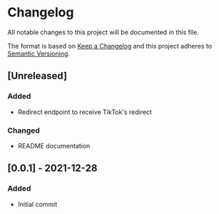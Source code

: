 # Changelog

All notable changes to this project will be documented in this file.

The format is based on [Keep a Changelog](http://keepachangelog.com/en/1.0.0/)
and this project adheres to [Semantic Versioning](http://semver.org/spec/v2.0.0.html).

## [Unreleased]

### Added

- Redirect endpoint to receive TikTok's redirect

### Changed

- README documentation

## [0.0.1] - 2021-12-28

### Added

- Initial commit

